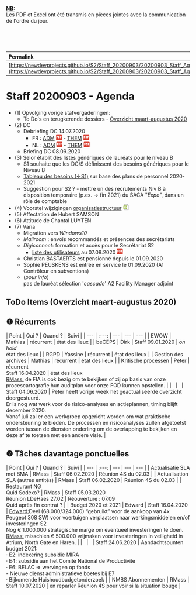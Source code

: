 <link rel="stylesheet" href="https://newdevprojects.github.io/S2/S2.css">
<link rel="stylesheet" href="S2.css">

<u><b>NB:</b></u>  
Les PDF et Excel ont été transmis en pièces jointes avec la communication de l'ordre du jour.  

&nbsp;

&nbsp;

| Permalink |
| :--- |
| [https://newdevprojects.github.io/S2/Staff_20200903/20200903_Staff_Agenda.html](https://newdevprojects.github.io/S2/Staff_20200903/20200903_Staff_Agenda.html) | 

# Staff 20200903 - Agenda

* (1) Opvolging vorige stafvergaderingen:
	* To Do's en terugkerende dossiers - [Overzicht maart-augustus 2020](#todo)
* (2) DC 
	* Debriefing DC 14.07.2020
		* FR : [ADM](https://newdevprojects.github.io/S2/Staff/20200714_Adm_FR.pdf) ![](pdf.png) - [THEM](https://newdevprojects.github.io/S2/Staff/20200714_Them_FR.pdf) ![](pdf.png)
		* NL : [ADM](https://newdevprojects.github.io/S2/Staff/20200714_Adm_NL.pdf) ![](pdf.png) - [THEM](https://newdevprojects.github.io/S2/Staff/20200714_Them_NL.pdf) ![](pdf.png)
	* Briefing DC 08.09.2020
* (3) Selor établit des listes génériques de lauréats pour le niveau B
	* S1 souhaite que les DG/S définissent des besoins génériques pour le Niveau B
	* [Tableau des besoins (&larr;S1)](Besoins_B_Aperçu_postes_PP2020_2021.pdf) sur base des plans de personnel 2020-2021
	* Suggestion pour S2 ? - mettre un des recrutements Niv B à disposition temporaire (p.ex. &rarr; fin 2021) du SACA "*Expo*", dans un rôle de comptable
* (4) Voorstel wijzigingen [organisatiestructuur](Voorstel_MLenaerts_V2_Organisatiestructuur_S2.xls) ![](excel.png)
* (5) Affectation de Hubert SAMSON
* (6) Attitude de Chantal LUYTEN
* (7) Varia
	* Migration vers *Windows10*
	* *Mailroom* : envois recommandés et présences des secrétariats
	* *Digiconnect*: formation et accès pour le Secrétariat S2
		* [liste des utilisateurs](20200807_Lijst_Digiconnect_users.pdf) au 07.08.2020 ![](pdf.png)
	* Christian BASTAERTS est pensionné depuis le 01.09.2020
	* Sophie PEUSKENS est entrée en service le 01.09.2020 (A1 Contrôleur en subventions)
	* (*pour info*)<br>pas de lauréat sélection '*cascade*' A2 Facility Manager adjoint

<a name="todo"> </a>

## ToDo Items (Overzicht maart-augustus 2020)

## &#10102; Récurrents

| Point | Qui ? | Quand ? | Suivi |
| --- | :---: | --- | --- | --- |
| EWOW | Mathias | récurrent | état des lieux |
| beCEPS | Dirk | Staff 09.01.2020 | *on hold*<br>état des lieux |
| RGPD | Yassine | récurrent | état des lieux |
| Gestion des archives | Mathias | récurrent | état des lieux |
| Kritische processen | Peter | récurrent<br>Staff 16.04.2020 | état des lieux<br><u>RMass:</u> de FIA is ook bezig om te bekijken of zij op basis van onze procescartografie hun auditplan voor onze FOD kunnen opstellen. |
| &nbsp; | &nbsp; | Staff 04.06.2020 | Peter heeft vorige week het geactualiseerde overzicht doorgestuurd.<br>Er is nog wat werk voor de risico-analyses en actieplannen, timing blijft december 2020.<br>Vanaf juli zal er een werkgroep opgericht worden om wat praktische ondersteuning te bieden. De processen en risicoanalyses zullen afgetoetst worden tussen de diensten onderling om de overlapping te bekijken en deze af te toetsen met een andere visie. |

## &#10103; Tâches davantage ponctuelles

| Point | Qui ? | Quand ? | Suivi |
| --- | :---: | --- | --- | --- |
| Actualisatie SLA met BMA | RMass | Staff 06.02.2020 | Réunion 4S du 02.03 |
| Actualisation SLA (autres entités) | RMass | Staff 06.02.2020 | Réunion 4S du 02.03 |
| Restaurant NG<br>Quid Sodexo? | RMass | Staff 05.03.2020<br>Réunion LDeHaes 27.02 | Réouverture : 07.09<br>Quid après fin contrat ? |
| Budget 2020 et 2021 | Edward | Staff 16.04.2020 | <u>Edward:</u>Deel (68.000/324.000) “gebruikt” voor de aankoop van 4x Peugeot 308 SW) voor voertuigen verplaatsen naar werkingsmiddelen en/of investeringen S2<br>Nog € 1.000.000 strategische marge om eventueel investeringen te doen.<br><u>RMass:</u> misschien € 500.000 vrijmaken voor investeringen in veiligheid in Atrium, North Gate en Haren. |
| &nbsp; | &nbsp; | Staff 24.06.2020 | Aandachtspunten budget 2021:<br>&middot; E2: indexering subsidie MIRA <br>&middot; E4: subsidie aan het Comité National de Productivité<br>&middot; E6: BELAC => wervingen op fonds<br>- Nieuwe dienst administratieve boetes bij E7<br>&middot; Bijkomende Huishoudbudgetonderzoek |
| NMBS Abonnementen | RMass | Staff 10.07.2020 | en reparler Réunion 4S pour voir si la situation bouge |
